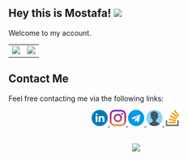 ## Hey this is Mostafa! <img src="https://media.giphy.com/media/hvRJCLFzcasrR4ia7z/giphy.gif" width="25px"> 

Welcome to my account.

<table border="0" cellspacing="0" cellpadding="0">
    <tr>
        <td>
            <img src="https://github-readme-stats.vercel.app/api?username=MostafaGhadimi&show_icons=True"/>
        </td>
        <td>
            <img src="https://github-readme-stats.vercel.app/api/top-langs/?username=mostafaghadimi&layout=compact&langs_count=10"/>
        </td>
    </tr>
</table>

## Contact Me

Feel free contacting me via the following links:

<div align="center">
        <a href="https://www.linkedin.com/in/mostafaghadimi/">
            <img src="./icons/linkedin.png" width=32/>
        </a>
        <a href="https://www.instagram.com/mostafaaghadimi/">
            <img src="./icons/instagram.png">
        </a>
        <a href="https://t.me/mostafaghadimii">
            <img src="./icons/telegram.png">
        <a href="https://mostafaghadimi.github.io/">
            <img src="./icons/user.png"/>
        </a>
        <a href="https://stackoverflow.com/users/7310077/mostafa-ghadimi">
            <img src="./icons/stack-overflow.png">
        </a>
</div>

<p align=center>
<br>
<img src="https://visitor-badge.glitch.me/badge?page_id=mostafaghadimi/mostafaghadimi">

</p>
